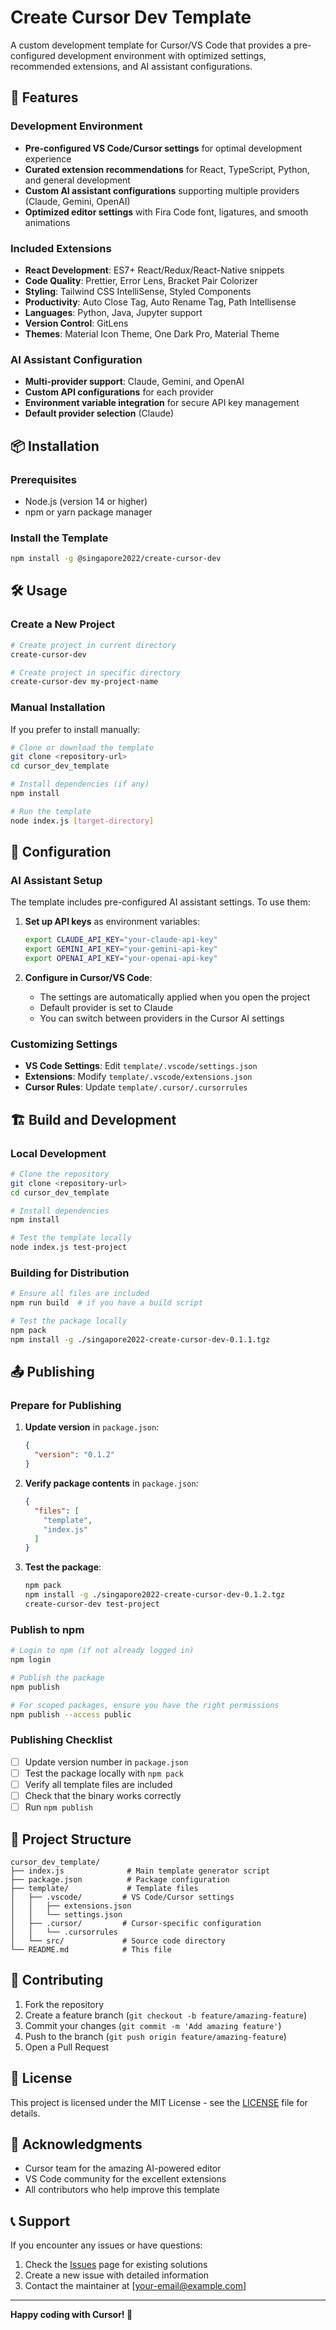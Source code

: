 # Create Cursor Dev Template

A custom development template for Cursor/VS Code that provides a pre-configured development environment with optimized settings, recommended extensions, and AI assistant configurations.

## 🚀 Features

### Development Environment
- **Pre-configured VS Code/Cursor settings** for optimal development experience
- **Curated extension recommendations** for React, TypeScript, Python, and general development
- **Custom AI assistant configurations** supporting multiple providers (Claude, Gemini, OpenAI)
- **Optimized editor settings** with Fira Code font, ligatures, and smooth animations

### Included Extensions
- **React Development**: ES7+ React/Redux/React-Native snippets
- **Code Quality**: Prettier, Error Lens, Bracket Pair Colorizer
- **Styling**: Tailwind CSS IntelliSense, Styled Components
- **Productivity**: Auto Close Tag, Auto Rename Tag, Path Intellisense
- **Languages**: Python, Java, Jupyter support
- **Version Control**: GitLens
- **Themes**: Material Icon Theme, One Dark Pro, Material Theme

### AI Assistant Configuration
- **Multi-provider support**: Claude, Gemini, and OpenAI
- **Custom API configurations** for each provider
- **Environment variable integration** for secure API key management
- **Default provider selection** (Claude)

## 📦 Installation

### Prerequisites
- Node.js (version 14 or higher)
- npm or yarn package manager

### Install the Template
```bash
npm install -g @singapore2022/create-cursor-dev
```

## 🛠️ Usage

### Create a New Project
```bash
# Create project in current directory
create-cursor-dev

# Create project in specific directory
create-cursor-dev my-project-name
```

### Manual Installation
If you prefer to install manually:
```bash
# Clone or download the template
git clone <repository-url>
cd cursor_dev_template

# Install dependencies (if any)
npm install

# Run the template
node index.js [target-directory]
```

## 🔧 Configuration

### AI Assistant Setup
The template includes pre-configured AI assistant settings. To use them:

1. **Set up API keys** as environment variables:
   ```bash
   export CLAUDE_API_KEY="your-claude-api-key"
   export GEMINI_API_KEY="your-gemini-api-key"
   export OPENAI_API_KEY="your-openai-api-key"
   ```

2. **Configure in Cursor/VS Code**:
   - The settings are automatically applied when you open the project
   - Default provider is set to Claude
   - You can switch between providers in the Cursor AI settings

### Customizing Settings
- **VS Code Settings**: Edit `template/.vscode/settings.json`
- **Extensions**: Modify `template/.vscode/extensions.json`
- **Cursor Rules**: Update `template/.cursor/.cursorrules`

## 🏗️ Build and Development

### Local Development
```bash
# Clone the repository
git clone <repository-url>
cd cursor_dev_template

# Install dependencies
npm install

# Test the template locally
node index.js test-project
```

### Building for Distribution
```bash
# Ensure all files are included
npm run build  # if you have a build script

# Test the package locally
npm pack
npm install -g ./singapore2022-create-cursor-dev-0.1.1.tgz
```

## 📤 Publishing

### Prepare for Publishing
1. **Update version** in `package.json`:
   ```json
   {
     "version": "0.1.2"
   }
   ```

2. **Verify package contents** in `package.json`:
   ```json
   {
     "files": [
       "template",
       "index.js"
     ]
   }
   ```

3. **Test the package**:
   ```bash
   npm pack
   npm install -g ./singapore2022-create-cursor-dev-0.1.2.tgz
   create-cursor-dev test-project
   ```

### Publish to npm
```bash
# Login to npm (if not already logged in)
npm login

# Publish the package
npm publish

# For scoped packages, ensure you have the right permissions
npm publish --access public
```

### Publishing Checklist
- [ ] Update version number in `package.json`
- [ ] Test the package locally with `npm pack`
- [ ] Verify all template files are included
- [ ] Check that the binary works correctly
- [ ] Run `npm publish`

## 📁 Project Structure

```
cursor_dev_template/
├── index.js              # Main template generator script
├── package.json          # Package configuration
├── template/             # Template files
│   ├── .vscode/         # VS Code/Cursor settings
│   │   ├── extensions.json
│   │   └── settings.json
│   ├── .cursor/         # Cursor-specific configuration
│   │   └── .cursorrules
│   └── src/             # Source code directory
└── README.md            # This file
```

## 🤝 Contributing

1. Fork the repository
2. Create a feature branch (`git checkout -b feature/amazing-feature`)
3. Commit your changes (`git commit -m 'Add amazing feature'`)
4. Push to the branch (`git push origin feature/amazing-feature`)
5. Open a Pull Request

## 📝 License

This project is licensed under the MIT License - see the [LICENSE](LICENSE) file for details.

## 🙏 Acknowledgments

- Cursor team for the amazing AI-powered editor
- VS Code community for the excellent extensions
- All contributors who help improve this template

## 📞 Support

If you encounter any issues or have questions:

1. Check the [Issues](../../issues) page for existing solutions
2. Create a new issue with detailed information
3. Contact the maintainer at [your-email@example.com]

---

**Happy coding with Cursor! 🎉**
